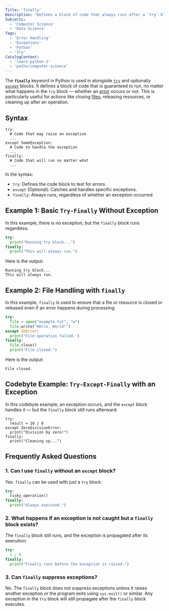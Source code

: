 ```yaml
---
Title: 'finally'
Description: 'Defines a block of code that always runs after a `try` block, regardless of whether an exception was raised.'
Subjects:
  - 'Computer Science'
  - 'Data Science'
Tags:
  - 'Error Handling'
  - 'Exceptions'
  - 'Python'
  - 'Try'
CatalogContent:
  - 'learn-python-3'
  - 'paths/computer-science'
---
```


The **`finally`** keyword in Python is used in alongside [`try`](https://www.codecademy.com/resources/docs/python/keywords/try) and optionally [`except`](https://www.codecademy.com/resources/docs/python/keywords/except) blocks. It defines a block of code that is guaranteed to run, no matter what happens in the `try` block — whether an [error](https://www.codecademy.com/resources/docs/python/errors) occurs or not. This is particularly useful for actions like closing [files](https://www.codecademy.com/resources/docs/python/files), releasing resources, or cleaning up after an operation.

## Syntax

```pseudo
try:
  # Code that may raise an exception
  ...
except SomeException:
  # Code to handle the exception
  ...
finally:
  # Code that will run no matter what
  ...
```

In the syntax:

- `try`: Defines the code block to test for errors.
- `except` (Optional): Catches and handles specific exceptions.
- `finally`: Always runs, regardless of whether an exception occurred.

## Example 1: Basic `Try-Finally` Without Exception

In this example, there is no exception, but the `finally` block runs regardless:

```py
try:
  print("Running try block...")
finally:
  print("This will always run.")
```

Here is the output:

```shell
Running try block...
This will always run.
```

## Example 2: File Handling with `finally`

In this example, `finally` is used to ensure that a file or resource is closed or released even if an error happens during processing:

```py
try:
  file = open("example.txt", "w")
  file.write("Hello, World!")
except IOError:
  print("File operation failed.")
finally:
  file.close()
  print("File closed.")
```

Here is the output:

```shell
File closed.
```

## Codebyte Example: `Try-Except-Finally` with an Exception

In this codebyte example, an exception occurs, and the `except` block handles it — but the `finally` block still runs afterward:

```codebyte/python
try:
  result = 10 / 0
except ZeroDivisionError:
  print("Division by zero!")
finally:
  print("Cleaning up...")
```

## Frequently Asked Questions

### 1. Can I use `finally` without an `except` block?

Yes. `finally` can be used with just a `try` block:

```py
try:
  risky_operation()
finally:
  print("Always executed.")
```

### 2. What happens if an exception is not caught but a `finally` block exists?

The `finally` block still runs, and the exception is propagated after its execution:

```py
try:
  1 / 0
finally:
  print("Finally runs before the exception is raised.")
```

### 3. Can `finally` suppress exceptions?

No. The `finally` block does not suppress exceptions unless it raises another exception or the program exits using `sys.exit()` or similar. Any exception in the `try` block will still propagate after the `finally` block executes.
